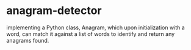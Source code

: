 # anagram-detector
implementing a Python class, Anagram, which upon initialization with a word, can match it against a list of words to identify and return any anagrams found.
